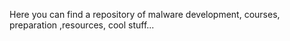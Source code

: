 Here you can find a repository of malware development, courses, preparation ,resources, cool stuff...
